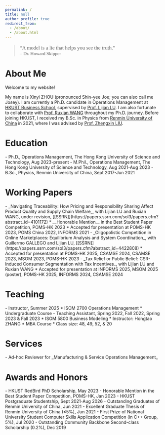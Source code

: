 ```yaml
---
permalink: /
title: null
author_profile: true
redirect_from: 
  - /about/
  - /about.html
---
```


<blockquote style="font-family: cursive; font-size: 1.2em; margin-top: 1em;">
  “A model is a lie that helps you see the truth.”<br>
  <span style="font-size: 0.9em;">– Dr. Howard Skipper</span>
</blockquote>

<h1 id="about">About Me</h1>

Welcome to my website!

My name is Xinyi ZHOU (pronounced Shin-yee Joe; you can also call me Josey). I am currently a Ph.D. candidate in Operations Management at [HKUST Business School](https://bm.hkust.edu.hk/), supervised by [Prof. Lijian LU](https://lijianlu.people.ust.hk/). I am also fortunate to collaborate with [Prof. Ruxian WANG](https://sites.google.com/view/ruxianwang) throughout my Ph.D. journey.
Before joining HKUST, I received my B.Sc. in Physics from [Renmin University of China](https://www.ruc.edu.cn/) in 2021, where I was advised by [Prof. Zhengxin LIU](http://www.phys.ruc.edu.cn/info/1182/1541.htm).

<h1 id="education">Education</h1>
- Ph.D., Operations Management, The Hong Kong University of Science and Technology, Aug 2023-present
- M.Phil., Operations Management, The Hong Kong University of Science and Technology, Aug 2021-Aug 2023
- B.Sc., Physics, Renmin University of China, Sept 2017-Jun 2021

<h1 id="research">Working Papers</h1>
- _Navigating Traceability: How Pricing and Responsibility Sharing Affect Product Quality and Supply Chain Welfare_, with Lijian LU and Ruxian WANG, under revision, [[SSRN]](https://papers.ssrn.com/sol3/papers.cfm?abstract_id=4101172)
  * __Honorable Mention__ in the Best Student Paper Competition, POMS-HK 2023
  * Accepted for presentation at POMS-HK 2023, POMS China 2022, INFORMS 2021
- _Oligopolistic Competition in Online Marketplaces: Equilibrium Analysis and System Coordination_, with Guillermo GALLEGO and Lijian LU, [[SSRN]](https://papers.ssrn.com/sol3/papers.cfm?abstract_id=4422808)
  * Accepted for presentation at POMS-HK 2025, CSAMSE 2024, CSAMSE 2023, MSOM 2023, POMS-HK 2023
- _Tax Relief or Public Belief: CSR-Induced Consumer Segmentation with Tax Incentives_, with Lijian LU and Ruxian WANG
  * Accepted for presentation at INFORMS 2025, MSOM 2025 (poster), POMS-HK 2025, INFORMS 2024, CSAMSE 2024

<h1 id="teaching">Teaching</h1>
- Instructor, Summer 2025
  * ISOM 2700 Operations Management
  * Undergraduate Course
- Teaching Assistant, Spring 2022, Fall 2022, Spring 2023 & Fall 2023
  * ISOM 5800 Business Modeling
  * Instructor: Hongtao ZHANG
  * MBA Course
  * Class size: 48, 49, 52, & 20

<h1 id="services">Services</h1>
- Ad-hoc Reviewer for _Manufacturing & Service Operations Management_

<h1 id="awards">Awards and Honors</h1>
- HKUST RedBird PhD Scholarship, May 2023
- Honorable Mention in the Best Student Paper Competition, POMS-HK, Jan 2023
- HKUST Postgraduate Studentship, Sept 2021-Aug 2026
- Outstanding Graduates of Renmin University of China, Jun 2021
- Excellent Graduate Thesis of Renmin University of China (≤5%), Jun 2021
- First Prize of National University Student Computer Skills Application Competition (in C++ Group, 5%), Jul 2020
- Outstanding Community Backbone Second-class Scholarship (0.2%), Dec 2019
